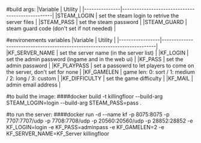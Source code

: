 #build args:
|Variable       | Utility                                         |
|---------------|-------------------------------------------------|
|STEAM_LOGIN    | set the steam login to retrive the server files |
|STEAM_PASS     | set the steam password                          |
|STEAM_GUARD    | steam guard code (don't set if not needed)      |

#environements variables
|Variable         | Utility                                                                   |
|-----------------|---------------------------------------------------------------------------|
|KF_SERVER_NAME   | set the server name (in the server list)                                  |
|KF_LOGIN         | set the admin password (ingame and in the web ui)                         |
|KF_PASS          | set the admin password                                                    |
|KF_PLAYPASS      | set a passowrd to let players to come on the server, don't set for none   |
|KF_GAMELEN       | game len: 0: sort / 1: medium / 2: long / 3: custom                       |
|KF_DIFFICULTY    | set the game difficulty                                                   |
|KF_MAIL          | admin email address                                                       |

#to build the image:
####docker build -t killingfloor --build-arg STEAM_LOGIN=login --build-arg STEAM_PASS=pass .

#to run the server:
####docker run -d --name kf -p 8075:8075 -p 7707:7707/udp -p 7708:7708/udp -p 20560:20560/udp -p 28852:28852 -e KF_LOGIN=login -e KF_PASS=adminpass -e KF_GAMELEN=2 -e KF_SERVER_NAME=KF_Server killingfloor
